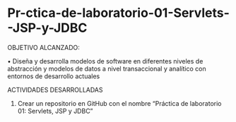 # Pr-ctica-de-laboratorio-01-Servlets--JSP-y-JDBC

OBJETIVO ALCANZADO:

• Diseña y desarrolla modelos de software en diferentes niveles de abstracción y modelos de datos a
nivel transaccional y analítico con entornos de desarrollo actuales

ACTIVIDADES DESARROLLADAS

1. Crear un repositorio en GitHub con el nombre “Práctica de laboratorio 01: Servlets, JSP y
JDBC”



